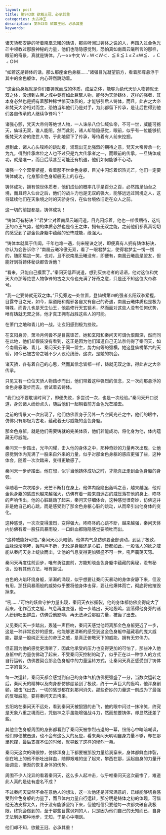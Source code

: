 ```yaml
---
layout: post
title: 第943章 欲戴王冠、必承其重
categories: 太古神王
description: 第943章 欲戴王冠、必承其重
keywords:
---
```


诸天骄都安静的听着南凰云曦的话语，那些听闻过铸体之说的人，再踏入过金色光芒中领教过那股神秘的力量，他们也隐隐感觉到，恐怕真如南凰云曦所言的那样，眼前的奇景，真就是铸体。八一≥≥中文  Ｗ﹤Ｗ＜Ｗ＜．≦８≦１≤Ｚ≤Ｗ≦．﹤Ｃ﹤ＯＭ

“如若这是铸体的话，那么那座金色身躯……”诸强目光凝望前方，看着那尊悬浮于其中的金色躯体，内心砰然跳动着。

“这金色身躯就是你们要铸就而成的体质，成型之体，能够为绝代天骄人物铸就无双之体，没想到古帝之城中竟有如此巨擘人物，能够为天骄铸体，这样的强者，其本身必然也是拥有着那种稀世惊天体质的，才能够引后人铸体，而且，此古之大帝和梵天大帝相对而立，恐怕当年他们乃是对手，为此都留下传承，是让后世得到他们各自传承的人继续争锋吗？”

诸强心颤，梵天大帝何等绝世人物，一人诛杀八位仙域仙帝，不可一世，威能可撼天，仙域无双，谁人能阻，然而此刻，诸人却隐隐感觉，眼前，似乎有一位能够抗衡梵天大帝的绝世人物，于此地留下了传承，等待着有人前来挖掘。

想到此，诸人心头噗咚的跳动着，涌现出无比强烈的期待之意，梵天大帝传承一化为九，得到传承席位之人也不过只是九大传承者之一，而眼前的传承，一旦铸体成功，就是唯一，而且后续甚至可能还有机遇，他们如何能够不心动。

诸强一个个双拳紧握，看着那不世金色身躯，目光中闪烁着炽热光芒，他们一定要铸体成功，化身那金色身躯般无上的存在。

铸体成功，拥有惊世体质者，他们成仙的概率几乎是百分之百，必然踏足仙台之境，而且跨入仙台之后，他们的战斗力也是无双的强大，能够远远过同境之人，这将延续他们在天象境之时的天骄身份，在仙台境依旧走在众人之前。

这一切的前提都是，铸体成功！

“铸体可有秘诀？”君梦尘对着南凰云曦问道，目光闪烁着，他也一样很期待，这纯正的帝王气势，他的体质必然也是帝王之体，拥有无双之能，之前他们都真真切切的感受到了那金色身躯中蕴藏的恐怖威能，级强大。

“铸体本就属于传闻，千年也难一遇，何来秘诀之说，即便真有人拥有铸体秘诀，你认为会告诉你？”南凰云曦冷傲无双，看了一眼君梦尘，使得君梦尘一愣一愣的，随即尴尬一笑，也对，且不说南凰云曦没有，即便有，南凰云曦虽是盟友，但能好到将铸体秘诀都告诉他？

“看来，只能自己摸索了。”秦问天低声说道，想到灰衣老者的话语，他对这位和梵天大帝那等绝世人物争锋的古之大帝也充满了好奇之意，只是还不知这位大帝称号。

“我一定要铸就无双之体。”只见旁边一处位置，登仙榜第四的强者玄阳双拳紧握，目露夺目之光，如今，紫道阳和魔邪各自又有自己的奇遇，南凰云曦体质也是极为特殊，而青儿也是天生仙王，他虽修行天玄镜术，然而面对这些人没有任何优势，唯有铸就无双之体，他才真正拥有战胜这些人的可能。

在萧门之地和青儿的一战，让玄阳感到极为挫败。

在玄阳身旁，萧冷月何尝不是目露锋芒，她和玄阳和秦问天可谓仇恨颇深，然而同在此地，他们却假装没有看到，这正是因为他们知道自己无法奈何得了秦问天，如今南凰云曦、青儿、秦问天处于同一盟主，势力何等的强横，她这登仙榜第六的天骄，如今已被古帝之城不少人议论纷纷，这次，是她的机会。

诸天骄，各有着自己的心思，然而其信念皆都一样，铸就无双之体，得此古之大帝传承。

只见又有一位位天骄人物踏步而出，他们带着这种强烈的信念，又一次向那悬浮的金色身躯漫步而去，尝试着去铸体。

“我们也不要耽误时间了，即便失败，多尝试一次，也是一次经验。”秦问天开口说道，身旁诸人纷纷点头，随后他们一起朝着前方金色光芒踏去。

之前的情景又一次出现了，他们仿佛置身于另外一片空间光芒之中，他们的眼中，仿佛只有那极为古老，蕴藏着无尽威能的金色身躯。

那金色身躯，就是他们需要铸就的完美体质，他们若能成功，将化身为他，体内蕴藏无尽威能。

秦问天一步踏出，光华闪耀，击入他的身体之中，那种奇妙的力量再次出现，让他感觉到体内充满了一股来自外来的力量，似乎对那金色身躯的感应更强了些，这种体会，随着一次次踏来，变得更敏感了。

秦问天一步步踏出，他在想，似乎当他铸体成功之时，才能真正走到金色身躯的身旁。

伴随着一次次踏步，光芒不断打在身上，他体内隐隐出轰鸣之音，越来越强，他对金色身躯的感应也越来越强大，仿佛有着一股来自远古的威压落在他的身上，咚咚的声响传出，他的心脏跳动了起来，秦问天仔细体会，这种感觉很奇妙，仿佛这并非是他自己的心跳，而是感受到了那金色身躯心脏的跳动，从而牵引出他身体的变化。

这种感觉，一次次变得激烈，变得强大，咚咚咚的心跳不断，越来越强，秦问天体内仿佛有着一股狂风暴雨般，一口鲜血都隐隐感觉要喷吐而出。

“这种威能好可怕。”秦问天心头暗颤，他体内气息仿佛要全部调动，到达了极致，血脉滚滚咆哮，轰鸣声不断，无论是身躯还是心脏，皆都如此，一股骇人的妖之威能从秦问天身上绽放而出，让他的气息变得更加强盛不可一世，吼声震荡天穹。

秦问天再度往前迈步，唯有勇往直前，方能知晓金色身躯中蕴藏的奥秘，没有秘诀，没有其他方法，唯有尝试。

白色的火焰环绕身躯，渐渐的涌现，似乎想要让秦问天暴动的身体安静下来，但没有用，那狂风暴雨般的威势似乎要将他身体击穿，要让他爆体而亡，彻底将他摧毁掉来。

“吼……”可怕的妖兽守护力量出现，秦问天衣衫撕裂，他的身体都仿佛变得庞大了起来，化作百丈之躯，气息再度变强，他一步踏出，天地轰鸣，震荡得他身旁的诸人纷纷吐出鲜血，仿佛受他影响，再无法承受那股力量，被轰了出去。

又见秦问天一步踏出，轰隆一声巨响，秦问天感觉他距离那金色身躯更近了一步，这是一种非常玄妙的感觉，他能够更清晰的感受到这金色身躯中蕴藏着的庞大威能，那是一股纯正无比的帝王之威，是真正俯瞰天下的威能，拥有无穷伟力。

但正因为他的感觉更清晰了，因此他承受的压力也变得更加的可怕了，那些冲入他身躯中的力量仿佛动了起来，不受秦问天控制的动了，似乎正在以一种惊人的方式自行运转，仿佛要契合那金色身躯中的力量运转方式，让秦问天真正感受到了铸体二字的含义。

每一次运转，秦问天都会感觉到自己的身体气机仿佛更强盛了一分，当数次运转之后，秦问天的精神以及肉身都仿佛绷紧到了极致，终于一声巨大的轰鸣，他浑身剧颤，被击飞出去，一切的感觉都在刹那间消失，那些奇妙的力量这一刻成为了最强的反噬威能，要将秦问天击垮来。

玄阳站在秦问天不远处，看到秦问天被狠狠的击飞，他的眼中闪过一抹冷笑，终究是天象八重之境而已，凭借神之手虽能增强战斗力，然而想要铸体，却显然还差了些。

其他金色身躯周围的身影都看到了秦问天被惨烈击退的一幕，纷纷心中暗暗嘲讽，他们即便被击退，也不会有这么大的反应，看来秦问天明明自身力量不够，却在那里死撑，最后支撑不住的时候，就导致了这样的惨烈一幕。

秦问天这次的确很惨，仿佛浑身上下都要被那股力量给洞穿来，身体都鲜血炸裂，倒在地上的他不断吐出鲜血，随即艰难的坐了起来，攀西在那，运起自身的力量开始调息，渐渐的恢复身体的伤势。

周围不少人诧异的看着秦问天，这么多人起冲击，似乎唯秦问天这次最惨了，难道此人真的是徒有虚名不成？

不过秦问天显然不会在意他人的想法，这一次他还是非常满意的，已经能够切身感受到金色身躯的力量了，而且体内力量自行运转，那分明是铸体之初的体现，可惜他无法支撑太久，终于没有能够坚持下来，但他相信只要他每一次都突破自我极限，终究会做到的，至于那些目露讽刺的人，只是因为他们自己的无知而已，自身无法到达那种地步，无知，于是心中嘲讽。

他们却不知，欲戴王冠、必承其重！
